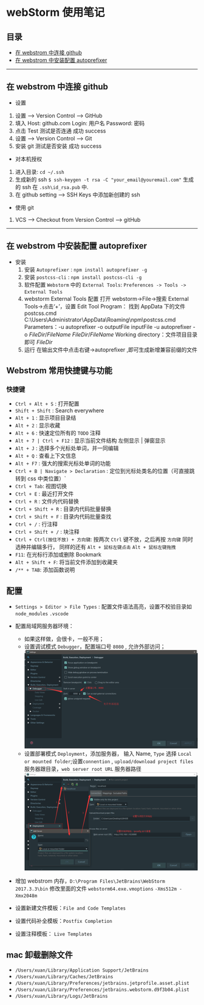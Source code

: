 # webStorm 使用笔记

## 目录

- [在 webstrom 中连接 github](#在webstrom中连接github)
- [在 webstrom 中安装配置 autoprefixer](#在webstrom中安装配置autoprefixer)

---

## 在 webstrom 中连接 github

- 设置

1. 设置 --> Version Control --> GitHub
2. 填入 Host: github.com Login: 用户名 Password: 密码
3. 点击 Test 测试是否连通 成功 success
4. 设置 --> Version Control --> Git
5. 安装 git 测试是否安装 成功 success

- 对本机授权

1. 进入目录: `cd ~/.ssh`
2. 生成新的 ssh `$ ssh-keygen -t rsa -C "your_email@youremail.com"` 生成的 ssh 在 `.ssh\id_rsa.pub` 中.
3. 在 github setting --> SSH Keys 中添加新创建的 ssh

- 使用 git

1. VCS --> Checkout from Version Control --> gitHub

---

## 在 webstrom 中安装配置 autoprefixer

- 安装
  1. 安装 `Autoprefixer` : `npm install autoprefixer -g`
  2. 安装 `postcss-cli` : `npm install postcss-cli -g`
  3. 软件配置 `Webstorm` 中的 `External Tools`:
     `Preferences -> Tools -> External Tools`
  4. webstorm External Tools 配置
     打开 webstorm->File->搜索 External Tools->点击‘+’，设置 Edit Tool
     Program： 找到 AppData 下的文件 postcss.cmd
     C:\Users\Administrator\AppData\Roaming\npm\postcss.cmd
     Parameters：-u autoprefixer -o outputFile inputFile
     -u autoprefixer -o $FileDir$/$FileName$ $FileDir$/$FileName$
     Working directory：文件项目目录即可
     $FileDir$
  5. 运行
     在输出文件中点击右键->autoprefixer ,即可生成新增兼容前缀的文件

## Webstrom 常用快捷键与功能

### 快捷键

- `Ctrl + Alt + S` : 打开配置
- `Shift + Shift` : Search everywhere
- `Alt + 1` : 显示项目目录结
- `Alt + 2` : 显示收藏
- `Alt + 6` : 快速定位所有的 `TODO` 注释
- `Alt + 7 | Ctrl + F12` : 显示当前文件结构 左侧显示 | 弹窗显示
- `Alt + J` : 选择多个光标处单词，并一同编辑
- `Alt + Q` : 查看上下文信息
- `Alt + F7` : 强大的搜索光标处单词的功能
- `Ctrl + B | Navigate > Declaration` : 定位到光标处类名的位置（可直接跳转到 css 中类位置）`
- `Ctrl + Tab`: 视图切换
- `Ctrl + E` : 最近打开文件
- `Ctrl + R` : 文件内代码替换
- `Ctrl + Shift + R` : 目录内代码批量替换
- `Ctrl + Shift + F` : 目录内代码批量查找
- `Ctrl + /` : 行注释
- `Ctrl + Shift + /` : 块注释
- `Ctrl + Ctrl(按住不放) + 方向键`: 按两次 `Ctrl` 键不放，之后再按 `方向键` 同时选种并编辑多行， 同样的还有 `Alt + 鼠标左键点击` `Alt + 鼠标左键拖拽`
- `F11`: 在光标行添加或删除 Bookmark
- `Alt + Shift + F`: 将当前文件添加到收藏夹
- `/** + TAB`: 添加函数说明

## 配置

- `Settings > Editor > File Types` : 配置文件语法高亮，设置不校验目录如 `node_modules` `.vscode`

- 配置局域网服务器环境：
  - 如果这样做，会很卡，一般不用；
  - 设置调试模式 `Debugger`，配置端口号 `8080` , 允许外部访问；
    ![Debugger配置](../assets/images/debuggerSetting.png)
  - 设置部署模式 `Deployment`，添加服务器， 输入 Name, `Type` 选择 `Local or mounted folder`;设置`connention` , `upload/download project files` 服务器跟目录，`web server root URL` 服务器路径
    ![Deployment](../assets/images/deploymentSetting.png)

- 增加 webstrom 内存，`D:\Program Files\JetBrains\WebStorm 2017.3.3\bin` 修改里面的文件 `webstorm64.exe.vmoptions` `-Xms512m -Xmx2048m`

- 设置新建文件模板：`File and Code Templates`

- 设置代码补全模板：`Postfix Completion`

- 设置注释模板： `Live Templates`

## mac 卸载删除文件

- `/Users/xuan/Library/Application Support/JetBrains`
- `/Users/xuan/Library/Caches/JetBrains`
- `/Users/xuan/Library/Preferences/jetbrains.jetprofile.asset.plist`
- `/Users/xuan/Library/Preferences/jetbrains.webstorm.d9f3b04.plist`
- `/Users/xuan/Library/Logs/JetBrains`
